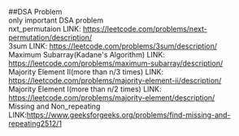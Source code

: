 ##DSA Problem <br/>
only important DSA problem<br/>
nxt_permutaion LINK: https://leetcode.com/problems/next-permutation/description/
<br/>
3sum LINK: https://leetcode.com/problems/3sum/description/
<br/>
Maximum Subarray(Kadane's Algorithm) LINK: https://leetcode.com/problems/maximum-subarray/description/
<br/>
Majority Element II(more than n/3 times) LINK: https://leetcode.com/problems/majority-element-ii/description/
<br/>
Majority Element I(more than n/2 times) LINK: https://leetcode.com/problems/majority-element/description/
<br/>
Missing and Non_repeating LINK:https://www.geeksforgeeks.org/problems/find-missing-and-repeating2512/1
<br/>

